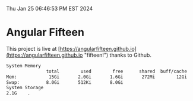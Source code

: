 Thu Jan 25 06:46:53 PM EST 2024

# Angular Fifteen


This project is live at [https://angularfifteen.github.io](https://angularfifteen.github.io "fifteen!") thanks to Github.

```bash
System Memory
               total        used        free      shared  buff/cache   available
Mem:            15Gi       2.0Gi       1.6Gi       272Mi        12Gi        13Gi
Swap:          8.0Gi       512Ki       8.0Gi
System Storage
2.1G	.
```

